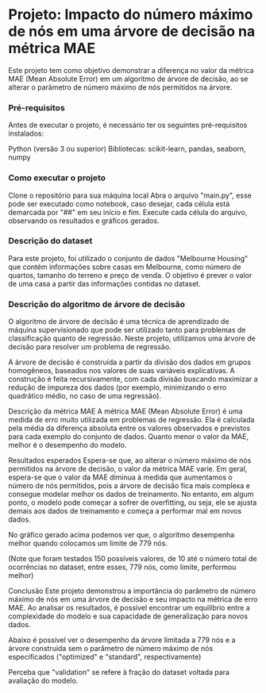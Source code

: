 # Projeto: Impacto do número máximo de nós em uma árvore de decisão na métrica MAE
Este projeto tem como objetivo demonstrar a diferença no valor da métrica MAE (Mean Absolute Error) em um algoritmo de árvore de decisão, ao se alterar o parâmetro de número máximo de nós permitidos na árvore.

### Pré-requisitos
Antes de executar o projeto, é necessário ter os seguintes pré-requisitos instalados:

Python (versão 3 ou superior)
Bibliotecas: scikit-learn, pandas, seaborn, numpy
### Como executar o projeto
Clone o repositório para sua máquina local
Abra o arquivo "main.py", esse pode ser executado como notebook, caso desejar, cada célula está demarcada por "##" em seu início e fim.
Execute cada célula do arquivo, observando os resultados e gráficos gerados.
### Descrição do dataset
Para este projeto, foi utilizado o conjunto de dados "Melbourne Housing" que contém informações sobre casas em Melbourne, como número de quartos, tamanho do terreno e preço de venda. O objetivo é prever o valor de uma casa a partir das informações contidas no dataset.

### Descrição do algoritmo de árvore de decisão
O algoritmo de árvore de decisão é uma técnica de aprendizado de máquina supervisionado que pode ser utilizado tanto para problemas de classificação quanto de regressão. Neste projeto, utilizamos uma árvore de decisão para resolver um problema de regressão.

A árvore de decisão é construída a partir da divisão dos dados em grupos homogêneos, baseados nos valores de suas variáveis explicativas. A construção é feita recursivamente, com cada divisão buscando maximizar a redução de impureza dos dados (por exemplo, minimizando o erro quadrático médio, no caso de uma regressão).

Descrição da métrica MAE
A métrica MAE (Mean Absolute Error) é uma medida de erro muito utilizada em problemas de regressão. Ela é calculada pela média da diferença absoluta entre os valores observados e previstos para cada exemplo do conjunto de dados. Quanto menor o valor da MAE, melhor é o desempenho do modelo.

Resultados esperados
Espera-se que, ao alterar o número máximo de nós permitidos na árvore de decisão, o valor da métrica MAE varie. Em geral, espera-se que o valor da MAE diminua à medida que aumentamos o número de nós permitidos, pois a árvore de decisão fica mais complexa e consegue modelar melhor os dados de treinamento. No entanto, em algum ponto, o modelo pode começar a sofrer de overfitting, ou seja, ele se ajusta demais aos dados de treinamento e começa a performar mal em novos dados.

No gráfico gerado acima podemos ver que, o algoritmo desempenha melhor quando colocamos um limite de 779 nós.

(Note que foram testados 150 possíveis valores, de 10 até o número total de ocorrências no dataset, entre esses, 779 nós, como limite, performou melhor)

Conclusão
Este projeto demonstrou a importância do parâmetro de número máximo de nós em uma árvore de decisão e seu impacto na métrica de erro MAE. Ao analisar os resultados, é possível encontrar um equilíbrio entre a complexidade do modelo e sua capacidade de generalização para novos dados.

Abaixo é possível ver o desempenho da árvore limitada a 779 nós e a árvore construida sem o parâmetro de número máximo de nós especificados ("optimized" e "standard", respectivamente)

Perceba que "validation" se refere à fração do dataset voltada para avaliação do modelo.
